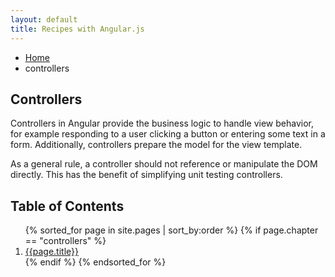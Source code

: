 ```yaml
---
layout: default
title: Recipes with Angular.js
---
```

<ul class="breadcrumbs">
  <li><a href="/">Home</a></li>
  <li class="current">controllers</li>
</ul>

<h2>Controllers</h2>

Controllers in Angular provide the business logic to handle view behavior, for example responding to a user clicking a button or entering some text in a form. Additionally, controllers prepare the model for the view template.

As a general rule, a controller should not reference or manipulate the DOM directly. This has the benefit of simplifying unit testing controllers.

<h2>Table of Contents</h2>
<ol>
  {% sorted_for page in site.pages | sort_by:order %}
    {% if page.chapter == "controllers" %}
      <li>
        <a href="{{page.url}}">{{page.title}}</a>
      </li>
    {% endif %}
  {% endsorted_for %}
</ol>